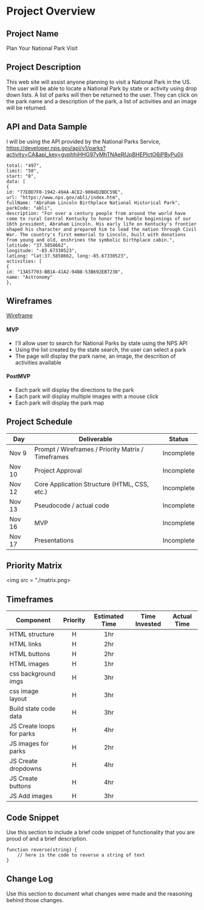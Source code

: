 # Project Overview

## Project Name

Plan Your National Park Visit


## Project Description

This web site will assist anyone planning to visit a National Park in the US.  The user will be able to locate a National Park by state or activity using drop down lists.  A list of parks will then be returned to the user.  They can click on the park name and a description of the park, a list of activities and an image will be returned. 


## API and Data Sample
I will be using the API provided by the National Parks Service, https://developer.nps.gov/api/v1/parks?activity=CA&api_key=gvphhiHHG97vMhTNAeRfJpBHEPlctO6jPByPu0ji  

```{
total: "497",
limit: "50",
start: "0",
data: [
{
id: "77E0D7F0-1942-494A-ACE2-9004D2BDC59E",
url: "https://www.nps.gov/abli/index.htm",
fullName: "Abraham Lincoln Birthplace National Historical Park",
parkCode: "abli",
description: "For over a century people from around the world have come to rural Central Kentucky to honor the humble beginnings of our 16th president, Abraham Lincoln. His early life on Kentucky's frontier shaped his character and prepared him to lead the nation through Civil War. The country's first memorial to Lincoln, built with donations from young and old, enshrines the symbolic birthplace cabin.",
latitude: "37.5858662",
longitude: "-85.67330523",
latLong: "lat:37.5858662, long:-85.67330523",
activities: [
{
id: "13A57703-BB1A-41A2-94B8-53B692EB7238",
name: "Astronomy"
},
```

## Wireframes

[Wireframe](https://wireframe.cc/udm8RG)


#### MVP 
- I'll allow user to search for National Parks by state using the NPS API  
- Using the list created by the state search, the user can select a park  
- The page will display the park name, an image, the descrition of activities available

#### PostMVP  
- Each park will display the directions to the park
- Each park will display multiple images with a mouse click
- Each park will display the park map

## Project Schedule


|  Day | Deliverable | Status
|---|---| ---|
|Nov 9| Prompt / Wireframes / Priority Matrix / Timeframes | Incomplete
|Nov 10| Project Approval | Incomplete
|Nov 12| Core Application Structure (HTML, CSS, etc.) | Incomplete
|Nov 13| Pseudocode / actual code | Incomplete
|Nov 16| MVP | Incomplete
|Nov 17| Presentations | Incomplete

## Priority Matrix
 
<img src = "./matrix.png>

## Timeframes

| Component                | Priority| Estimated Time | Time Invested| Actual Time|
| -------------------------|:--------:|:-------------:|:------------:|:----------:| 
| HTML structure           | H        |  1hr          |              |            |
| HTML links               | H        |  2hr          |              |            | 
| HTML buttons             | H        |  2hr          |              |            |
| HTML images              | H        |  1hr          |              |            |
| css background imgs      | H        |  3hr          |              |            |
| css image layout         | H        |  3hr          |              |            |
| Build state code data    | H        |  3hr          |              |            |
| JS Create loops for parks| H        |  4hr          |              |            |
| JS images for parks      | H        |  2hr          |              |            |
| JS Create dropdowns      | H        |  4hr          |              |            |
| JS Create buttons        | H        |  4hr          |              |            |
| JS Add images            | H        |  3hr          |              |            |


## Code Snippet

Use this section to include a brief code snippet of functionality that you are proud of and a brief description.  

```
function reverse(string) {
	// here is the code to reverse a string of text
}
```

## Change Log
 Use this section to document what changes were made and the reasoning behind those changes.
